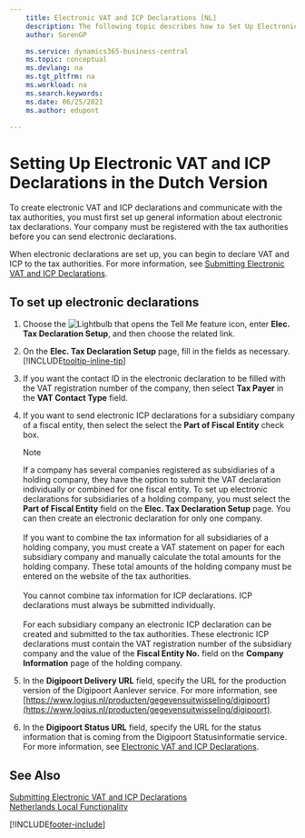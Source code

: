 ```yaml
---
    title: Electronic VAT and ICP Declarations [NL]
    description: The following topic describes how to Set Up Electronic VAT and ICP Declarations in the Dutch Version.
    author: SorenGP

    ms.service: dynamics365-business-central
    ms.topic: conceptual
    ms.devlang: na
    ms.tgt_pltfrm: na
    ms.workload: na
    ms.search.keywords:
    ms.date: 06/25/2021
    ms.author: edupont

---
```

# Setting Up Electronic VAT and ICP Declarations in the Dutch Version
To create electronic VAT and ICP declarations and communicate with the tax authorities, you must first set up general information about electronic tax declarations. Your company must be registered with the tax authorities before you can send electronic declarations.

When electronic declarations are set up, you can begin to declare VAT and ICP to the tax authorities. For more information, see [Submitting Electronic VAT and ICP Declarations](electronic-vat-and-icp-declarations.md).  

## To set up electronic declarations  

1. Choose the ![Lightbulb that opens the Tell Me feature](../../media/ui-search/search_small.png "Tell me what you want to do") icon, enter **Elec. Tax Declaration Setup**, and then choose the related link.  
2. On the **Elec. Tax Declaration Setup** page, fill in the fields as necessary. [!INCLUDE[tooltip-inline-tip](../../includes/tooltip-inline-tip_md.md)]
3. If you want the contact ID in the electronic declaration to be filled with the VAT registration number of the company, then select  **Tax Payer** in the **VAT Contact Type** field.
4. If you want to send electronic ICP declarations for a subsidiary company of a fiscal entity, then select the select the **Part of Fiscal Entity** check box.  

    > [!NOTE]  
    > If a company has several companies registered as subsidiaries of a holding company, they have the option to submit the VAT declaration individually or combined for one fiscal entity. To set up electronic declarations for subsidiaries of a holding company, you must select the **Part of Fiscal Entity** field on the **Elec. Tax Declaration Setup** page. You can then create an electronic declaration for only one company.<br /><br />
    If you want to combine the tax information for all subsidiaries of a holding company, you must create a VAT statement on paper for each subsidiary company and manually calculate the total amounts for the holding company. These total amounts of the holding company must be entered on the website of the tax authorities.<br /><br />
    You cannot combine tax information for ICP declarations. ICP declarations must always be submitted individually.<br /><br />
    For each subsidiary company an electronic ICP declaration can be created and submitted to the tax authorities. These electronic ICP declarations must contain the VAT registration number of the subsidiary company and the value of the **Fiscal Entity No.** field on the **Company Information** page of the holding company.

5. In the **Digipoort Delivery URL** field, specify the URL for the production version of the Digipoort Aanlever service. For more information, see [https://www.logius.nl/producten/gegevensuitwisseling/digipoort](https://www.logius.nl/producten/gegevensuitwisseling/digipoort).  
6. In the **Digipoort Status URL** field, specify the URL for the status information that is coming from the Digipoort Statusinformatie service. For more information, see [Electronic VAT and ICP Declarations](electronic-vat-and-icp-declarations.md).

## See Also  
 [Submitting Electronic VAT and ICP Declarations](electronic-vat-and-icp-declarations.md)  
 [Netherlands Local Functionality](netherlands-local-functionality.md)


[!INCLUDE[footer-include](../../includes/footer-banner.md)]